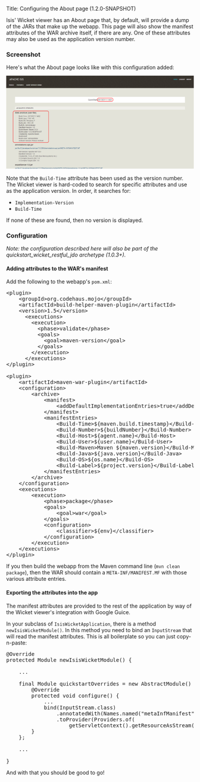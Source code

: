 Title: Configuring the About page (1.2.0-SNAPSHOT)

Isis' Wicket viewer has an About page that, by default, will provide a dump of the JARs that make up the webapp.  This page will also show the manifest attributes of the WAR archive itself, if there are any.  One of these attributes may also be used as the application version number.

### Screenshot

Here's what the About page looks like with this configuration added:

![](images/about-page.png)

Note that the `Build-Time` attribute has been used as the version number.  The Wicket viewer is hard-coded to search for specific attributes and use as the application version.  In order, it searches for:

* `Implementation-Version`
* `Build-Time`

If none of these are found, then no version is displayed.

### Configuration

*Note: the configuration described here will also be part of the quickstart_wicket_restful_jdo archetype (1.0.3+).*

#### Adding attributes to the WAR's manifest 

Add the following to the webapp's `pom.xml`:

<pre>
&lt;plugin&gt;
    &lt;groupId&gt;org.codehaus.mojo&lt;/groupId&gt;
    &lt;artifactId&gt;build-helper-maven-plugin&lt;/artifactId&gt;
    &lt;version&gt;1.5&lt;/version&gt;
      &lt;executions&gt;
        &lt;execution&gt;
          &lt;phase&gt;validate&lt;/phase&gt;
          &lt;goals&gt;
            &lt;goal&gt;maven-version&lt;/goal&gt;
          &lt;/goals&gt;
        &lt;/execution&gt;
      &lt;/executions&gt;
&lt;/plugin&gt;

&lt;plugin&gt;
    &lt;artifactId&gt;maven-war-plugin&lt;/artifactId&gt;
    &lt;configuration&gt;
        &lt;archive&gt;
            &lt;manifest&gt;
                &lt;addDefaultImplementationEntries&gt;true&lt;/addDefaultImplementationEntries&gt;
            &lt;/manifest&gt;
            &lt;manifestEntries&gt;
                &lt;Build-Time&gt;${maven.build.timestamp}&lt;/Build-Time&gt;
                &lt;Build-Number&gt;${buildNumber}&lt;/Build-Number&gt;
                &lt;Build-Host&gt;${agent.name}&lt;/Build-Host&gt;
                &lt;Build-User&gt;${user.name}&lt;/Build-User&gt;
                &lt;Build-Maven&gt;Maven ${maven.version}&lt;/Build-Maven&gt;
                &lt;Build-Java&gt;${java.version}&lt;/Build-Java&gt;
                &lt;Build-OS&gt;${os.name}&lt;/Build-OS&gt;
                &lt;Build-Label&gt;${project.version}&lt;/Build-Label&gt;
            &lt;/manifestEntries&gt;
        &lt;/archive&gt;
    &lt;/configuration&gt;
    &lt;executions&gt;
        &lt;execution&gt;
            &lt;phase&gt;package&lt;/phase&gt;
            &lt;goals&gt;
                &lt;goal&gt;war&lt;/goal&gt;
            &lt;/goals&gt;
            &lt;configuration&gt;
                &lt;classifier&gt;${env}&lt;/classifier&gt;
            &lt;/configuration&gt;
        &lt;/execution&gt;
    &lt;/executions&gt;
&lt;/plugin&gt;
</pre>

If you then build the webapp from the Maven command line (`mvn clean package`), then the WAR should contain a `META-INF/MANIFEST.MF` with those various attribute entries.

#### Exporting the attributes into the app

The manifest attributes are provided to the rest of the application by way of the Wicket viewer's integration with Google Guice.

In your subclass of `IsisWicketApplication`, there is a method `newIsisWicketModule()`.  In this method you need to bind an `InputStream` that will read the manifest attributes.  This is all boilerplate so you can just copy-n-paste:

<pre>
@Override
protected Module newIsisWicketModule() {

    ...

    final Module quickstartOverrides = new AbstractModule() {
        @Override
        protected void configure() {
            ...
            bind(InputStream.class)
                .annotatedWith(Names.named("metaInfManifest"))
                .toProvider(Providers.of(
                    getServletContext().getResourceAsStream("/META-INF/MANIFEST.MF")));
        }
    };

    ...

}
</pre>

And with that you should be good to go!
